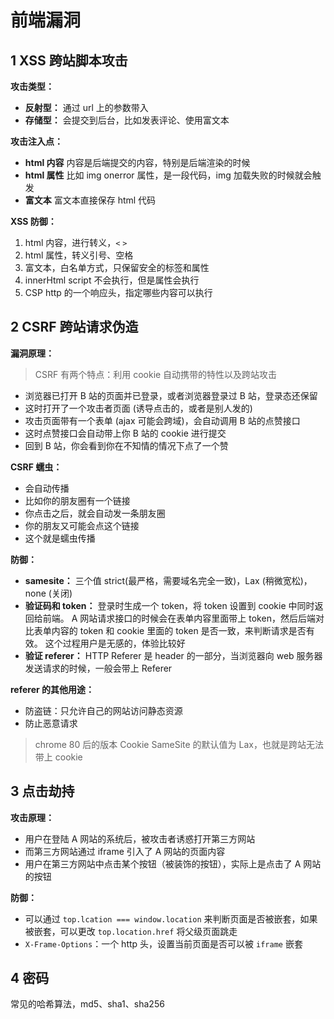 # 前端漏洞

## 1 XSS 跨站脚本攻击

**攻击类型：**

- **反射型：** 通过 url 上的参数带入
- **存储型：** 会提交到后台，比如发表评论、使用富文本

**攻击注入点：**

- **html 内容** 内容是后端提交的内容，特别是后端渲染的时候
- **html 属性** 比如 img onerror 属性，是一段代码，img 加载失败的时候就会触发
- **富文本** 富文本直接保存 html 代码

**XSS 防御：**

1. html 内容，进行转义，`<` `>`
2. html 属性，转义引号、空格
3. 富文本，白名单方式，只保留安全的标签和属性
4. innerHtml script 不会执行，但是属性会执行
5. CSP http 的一个响应头，指定哪些内容可以执行

## 2 CSRF 跨站请求伪造

**漏洞原理：**

> CSRF 有两个特点：利用 cookie 自动携带的特性以及跨站攻击

- 浏览器已打开 B 站的页面并已登录，或者浏览器登录过 B 站，登录态还保留
- 这时打开了一个攻击者页面 (诱导点击的，或者是别人发的)
- 攻击页面带有一个表单 (ajax 可能会跨域)，会自动调用 B 站的点赞接口
- 这时点赞接口会自动带上你 B 站的 cookie 进行提交
- 回到 B 站，你会看到你在不知情的情况下点了一个赞

**CSRF 蠕虫：**

- 会自动传播
- 比如你的朋友圈有一个链接
- 你点击之后，就会自动发一条朋友圈
- 你的朋友又可能会点这个链接
- 这个就是蠕虫传播

**防御：**

- **samesite：** 三个值 strict(最严格，需要域名完全一致)，Lax (稍微宽松)，none (关闭)
- **验证码和 token：** 登录时生成一个 token，将 token 设置到 cookie 中同时返回给前端。 A 网站请求接口的时候会在表单内容里面带上 token，然后后端对比表单内容的 token 和 cookie 里面的 token 是否一致，来判断请求是否有效。 这个过程用户是无感的，体验比较好
- **验证 referer：** HTTP Referer 是 header 的一部分，当浏览器向 web 服务器发送请求的时候，一般会带上 Referer

**referer 的其他用途：**

- 防盗链：只允许自己的网站访问静态资源
- 防止恶意请求

> chrome 80 后的版本 Cookie SameSite 的默认值为 Lax，也就是跨站无法带上 cookie

## 3 点击劫持

**攻击原理：**

- 用户在登陆 A 网站的系统后，被攻击者诱惑打开第三方网站
- 而第三方网站通过 iframe 引入了 A 网站的页面内容
- 用户在第三方网站中点击某个按钮（被装饰的按钮），实际上是点击了 A 网站的按钮

**防御：**

- 可以通过 `top.lcation === window.location` 来判断页面是否被嵌套，如果被嵌套，可以更改 `top.location.href` 将父级页面跳走
- `X-Frame-Options`：一个 http 头，设置当前页面是否可以被 `iframe` 嵌套

## 4 密码

常见的哈希算法，md5、sha1、sha256
